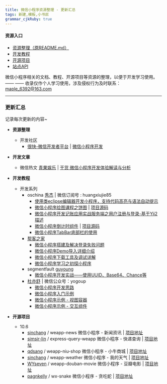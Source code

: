 ```yaml
---
title: 微信小程序资源整理 - 更新汇总
tags: 新建,模板,小书匠
grammar_cjkRuby: true
---
```


#### **资源入口** 
 - [资源整理（原README.md）][1]
 - [开发教程][2]
 - [开源项目][3]
 - [站点API][4]

微信小程序相关的文档、教程、开源项目等资源的整理，以便于开发学习使用。 —— —— 收录仅作个人学习使用，涉及侵权行为及时联系： maple_6392@163.com


----------


### **更新汇总**
记录每次更新的内容~
- **资源整理**
  - 开发社区
    - [很快-微信开发者平台][59] | [微信小程序开发][60]
- **开发文章**
  - 微信热文 [青果娱乐][5] | [干货 微信小程序开发体验解读与分析][6]
- **开发教程**
  - 开发系列
    - oschina  [秀杰][7] | 微信订阅号 : huangxiujie85
      - [使用类eclipse编辑器开发小程序，支持代码高亮与语法自动提示][8]
      - [微信小程序绘图课程之饼图][9] | [项目源码][10]
      - [微信小程序开发记账应用实战服务端之用户注册与登录-基于Yii2描述][11]
      - [微信小程序倒计时组件][12] | [项目源码][13]
      - [微信小程序TabBar底部栏的使用][14]
    - [帮客之家][15]
      - [微信小程序搭建及解决登录失败问题][16]
      - [微信小程序Demo导入详细介绍][17]
      - [微信小程序下载工具及调试详解][18]
      - [微信小程序学习之初探小程序][19]
    - segmentfault [guyoung][20]
      - [微信小程序开发实战——使用UUID、Base64、Chance等][21] 
	- [杜亦舒][22] | 微信公众号：yogoup
      - [微信小程序开发思路][92]
      - [微信小程序入门示例][93]
      - [微信小程序示例 - 视图容器][94]
      - [微信小程序示例 - 交互组件][95]

- **开源项目**
  - 10.6
    - [sinchang][23] / weapp-news 微信小程序 - 新闻资讯 | [项目地址][24]
    - [simsir-lin][25] / express-query-weapp 微信小程序 - 快递查询 | [项目地址][26]
    - [qdsang][27] / weapp-niu-shop 微信小程序 - 小牛商城 | [项目地址][28]
    - [sinchang][29] / weapp-weather 微信小程序 - 我的天气 | [项目地址][30]
    - [WYseven][31] / weapp-douban-movie 微信小程序 - 豆瓣电影 | [项目地址][32]
    - [pagnkelly][33] / wx-snake 微信小程序 - 贪吃蛇 | [项目地址][34]


  [1]: WeApp_Resources.md
  [2]: WeApp_Tutorial.md
  [3]: WeApp_OpenCode.md
  [4]: WeApp_SiteAPI.md
  [59]: http://www.henkuai.com/
  [60]: http://www.henkuai.com/forum.php?mod=forumdisplay&fid=56
  [5]: http://www.wxrw123.com/writer/%E9%9D%92%E6%9E%9C%E5%A8%B1%E4%B9%90_127/
  [6]: http://www.wxrw123.com/hy/20161007/3214858.html
  [7]: https://my.oschina.net/u/1012086/home
  [8]: https://my.oschina.net/huangxiujie/blog/754293
  [9]: https://my.oschina.net/huangxiujie/blog/754452
  [10]: http://git.oschina.net/dotton/canvas
  [11]: https://my.oschina.net/huangxiujie/blog/754653
  [12]: https://my.oschina.net/huangxiujie/blog/754777
  [13]: http://git.oschina.net/dotton/CountDown
  [14]: https://my.oschina.net/huangxiujie/blog/754901
  [15]: http://www.bkjia.com/
  [16]: http://www.bkjia.com/xdjq/1162980.html
  [17]: http://www.bkjia.com/xdjq/1162981.html
  [18]: http://www.bkjia.com/xdjq/1162979.html
  [19]: http://www.bkjia.com/xdjq/1162975.html
  [20]: https://segmentfault.com/u/guyoung
  [21]: https://segmentfault.com/a/1190000007086274
  [22]: http://www.weidu8.net/author/yogoup
  [23]: https://github.com/sinchang
  [24]: https://github.com/sinchang/weapp-news
  [25]: https://github.com/simsir-lin
  [26]: https://github.com/simsir-lin/express-query-weapp
  [27]: https://github.com/qdsang
  [28]: https://github.com/qdsang/weapp-niu-shop
  [29]: https://github.com/sinchang
  [30]: https://github.com/sinchang/weapp-weather
  [31]: https://github.com/WYseven
  [32]: https://github.com/WYseven/weapp-douban-movie
  [33]: https://github.com/pagnkelly
  [34]: https://github.com/pagnkelly/wx-snake
  
  [92]: http://www.weidu8.net/wx/549174
  [93]: http://www.weidu8.net/wx/576240
  [94]: http://www.weidu8.net/wx/595296
  [95]: http://www.weidu8.net/wx/599126
  